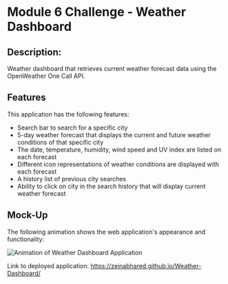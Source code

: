 # Module 6 Challenge - Weather Dashboard 

## Description: 
Weather dashboard that retrieves current weather forecast data using the OpenWeather One Call API. 

## Features 
This application has the following features: 
* Search bar to search for a specific city 
* 5-day weather forecast that displays the current and future weather conditions of that specific city 
* The date, temperature, humidity, wind speed and UV index are listed on each forecast 
* Different icon representations of weather conditions are displayed with each forecast 
* A history list of previous city searches 
* Ability to click on city in the search history that will display current weather forecast 

## Mock-Up 
The following animation shows the web application's appearance and functionality:

![Animation of Weather Dashboard Application](./assets/images%20/weather-app.gif)

Link to deployed application: https://zeinabhared.github.io/Weather-Dashboard/


